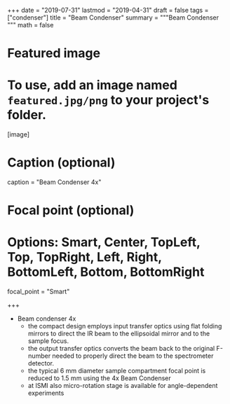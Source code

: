 

+++
date = "2019-07-31"
lastmod = "2019-04-31"
draft = false
tags = ["condenser"]
title = "Beam Condenser"
summary = """Beam Condenser
"""
math = false

# Featured image
# To use, add an image named `featured.jpg/png` to your project's folder. 
[image]
  # Caption (optional)
  caption = "Beam Condenser 4x"
  
  # Focal point (optional)
  # Options: Smart, Center, TopLeft, Top, TopRight, Left, Right, BottomLeft, Bottom, BottomRight
  focal_point = "Smart"

+++

- Beam condenser 4x
  - the compact design employs input transfer optics using flat folding mirrors to direct the IR beam to the ellipsoidal mirror and to the sample focus.
  - the output transfer optics converts the beam back to the original F-number needed to properly direct the beam to the spectrometer detector.
  - the typical 6 mm diameter sample compartment focal point is reduced to 1.5 mm using the 4x Beam Condenser
  - at ISMI also micro-rotation stage is available for angle-dependent experiments
